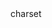 <!DOCTYPE html>
<html>
<head>
	<title>Nigoshop</title>
	<meta> charset
	<style type="text/css">

		.back{
			color:black;
			width: 30%;
		}
	</style>
</head>
<body>
	<h1 align="center" style="font-family: 30"> Nigo Shop </h1>
  <img src="C:\Users\ADMIN\OneDrive - University of transport and Communication\Ảnh\Ảnh chụp màn hình/logoshop.PNG" alt="eror 404" width="570" height="381">
  <p  align="left"> Nigoshop là shop quần áo chuyên về các brand hot trend </p> 
  <!-- aligin : can le  -->
  <p aligin="justify">Lăng được chính thức khởi công ngày 02/09/1975, tại vị trí của lễ đài cũ giữa quảng trường Ba Đình,nơi HỒ Chí Minh từng chủ trì các cuộc mít tinh </p> 
  <a href="https://vi.wikipedia.org/wiki/L%C4%83ng_Ch%E1%BB%A7_t%E1%BB%8Bch_H%E1%BB%93_Ch%C3%AD_Minh">Wikipedia </a>
  <br>
  <iframe width="560" height="315" src="https://www.youtube.com/embed/Hd_r8W19WWI">
  	
  </iframe>
   <div class="back">
   <ul>
   	
   </ul>
   </div>
   <table border="1"
   ">
   	<tr>
   		<td colspan="2" >Thông tin sinh viên</td>
   	</tr>
   	<tr boder="1">
   		<td style="color:green;"> Hồ Việt Anh</td>
   		<td >10/11/2002</td>
   	</tr>
   	<tr>
   		<td style="color:#5D0C7B">Đinh Việt Hoàng</td>
   		<td >31/10/2002</td>
   	</tr>
   </table>
</body>
</html>
